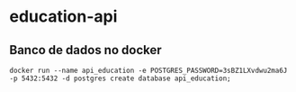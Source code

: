 # education-api

## Banco de dados no docker
`
docker run --name api_education -e POSTGRES_PASSWORD=3sBZ1LXvdwu2ma6J -p 5432:5432 -d postgres
create database api_education;
`

